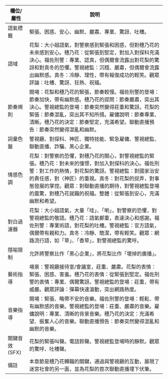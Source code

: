 | 欄位/屬性 | 說明 |
|---|---|
| 語氣標籤 | 緊張、困惑、安心、幽默、嚴肅、專業、驚訝、吐槽。 |
| 語域 | 花梨：大小姐語氣，對警察感到緊張和困惑，但對穗乃花的未來感到安心。穗乃花：從緊張到堅定，對加入對探科充滿決心。福佐刑警：專業、認真，但偶爾會流露出對花梨的驚訝和對真冬的恐懼。警視總監：沉穩、嚴肅，但偶爾會流露出幽默感。真冬：冷靜、理性，帶有報復成功的輕笑。觀眾評論：吐槽、驚訝、狂熱、祝福。 |
| 節奏規則 | 開場：花梨和穗乃花的緊張，節奏較慢。福佐刑警的登場：節奏加快，帶有幽默感。穗乃花的提問：節奏嚴肅，突出其決心。警視總監的登場：節奏突然變得莊重和驚訝。花梨的緊張：節奏混亂，突出其不知所措。雇傭說明：節奏專業、清晰。穗乃花的決定：節奏堅定，充滿希望。聯動直播預告：節奏突然變得混亂和幽默。 |
| 詞彙色盤 | 警視廳、對探科、神匠、獨特技能、緊急雇傭、警視總監、聯動直播、詐騙、黑心企業。 |
| 情感色調 | 花梨：對警察的恐懼，對穗乃花的關心，對警視總監的緊張。穗乃花：對未來的憧憬，對加入對探科的決心。福佐刑警：對工作的熱情，對花梨的驚訝。警視總監：對國家治安的責任感，對〈神匠〉的重視。真冬：對花梨的捉弄，對事態發展的掌控。觀眾：對聯動直播的期待，對警視總監登場的震驚，對穗乃花就職的祝福。整體：從緊張到安心，充滿幽默和希望。 |
| 對白過濾器 | 花梨：大小姐語氣，大量「哇」、「喲」，對警察的恐懼，對警視總監的敬語。穗乃花：語氣鄭重，表達決心和感謝。福佐刑警：專業術語，對花梨的吐槽。警視總監：官方語氣，偶爾帶有親和力。真冬：冷靜、簡潔，帶有輕笑。觀眾：網路流行語，如「草」、「香草」，對警視總監的驚呼。 |
| 隱喻限制 | 允許將警察比作「黑心企業」，將花梨比作「壞掉的廣播」。 |
| 藝術指導 | 場景：警視廳接待室/會議室，莊重、嚴肅。花梨的表情：緊張、困惑、害羞。穗乃花的表情：從緊張到堅定。福佐刑警的表情：專業、偶爾驚訝。警視總監的登場：莊重，帶有威嚴。觀眾評論：彈幕快速滾動，突出網路熱度。 |
| 音樂指導 | 開場：緊張、略帶不安的音樂。福佐刑警的登場：輕鬆、帶有幽默感的音樂。警視總監的登場：莊重、嚴肅的音樂。雇傭說明：專業、清晰的背景音樂。穗乃花的決定：充滿希望、振奮人心的音樂。聯動直播預告：節奏突然變得混亂和幽默的音樂。 |
| 關鍵音效 (SFX) | 花梨的緊張叫聲。電話鈴聲。警視總監登場時的靜默。觀眾的驚呼、吐槽聲。 |
| 備註 | 本章節是穗乃花轉職的關鍵，通過與警視廳的互動，展現了迷宮社會的另一面，並為花梨的首次聯動直播埋下伏筆。 |
